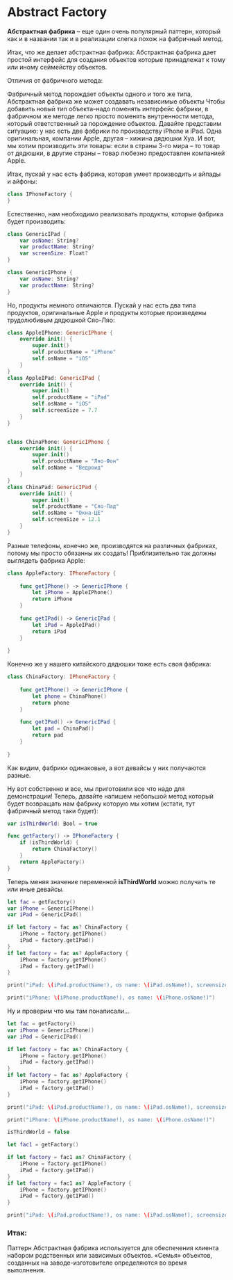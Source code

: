 #  Abstract Factory

**Абстрактная фабрика** – еще один очень популярный паттерн, который как и в названии так и в реализации слегка похож на фабричный метод.

Итак, что же делает абстрактная фабрика: Абстрактная фабрика дает простой интерфейс для создания объектов которые принадлежат к тому или иному сеймейству объектов.

Отличия от фабричного метода:

Фабричный метод порождает объекты одного и того же типа, Абстрактная фабрика же может создавать независимые объекты
Чтобы добавить новый тип объекта–надо поменять интерфейс фабрики, в фабричном же методе легко просто поменять внутренности метода, который ответственный за порождение объектов.
Давайте представим ситуацию: у нас есть две фабрики по производству iPhone и iPad. Одна оригинальная, компании Apple, другая – хижина дядюшки Хуа. И вот, мы хотим производить эти товары: если в страны 3-го мира – то товар от дядюшки, в другие страны – товар любезно предоставлен компанией Apple.

Итак, пускай у нас есть фабрика, которая умеет производить и айпады и айфоны:

```swift
class IPhoneFactory {
}
```
Естественно, нам необходимо реализовать продукты, которые фабрика будет производить:
```swift
class GenericIPad {
    var osName: String?
    var productName: String?
    var screenSize: Float?
}

class GenericIPhone {
    var osName: String?
    var productName: String?
}
```
Но, продукты немного отличаются. Пускай у нас есть два типа продуктов, оригинальные Apple и продукты которые произведены трудолюбивым дядюшкой Сяо-Ляо:
```swift
class AppleIPhone: GenericIPhone {
    override init() {
        super.init()
        self.productName = "iPhone"
        self.osName = "iOS"
    }
}
class AppleIPad: GenericIPad {
    override init() {
        super.init()
        self.productName = "iPad"
        self.osName = "iOS"
        self.screenSize = 7.7
    }
}


class ChinaPhone: GenericIPhone {
    override init() {
        super.init()
        self.productName = "Ляо-Фон"
        self.osName = "Ведроид"
    }
}
class ChinaPad: GenericIPad {
    override init() {
        super.init()
        self.productName = "Сяо-Пад"
        self.osName = "Окна-ЦЕ"
        self.screenSize = 12.1
    }
}
```
Разные телефоны, конечно же, производятся на различных фабриках, потому мы просто обязанны их создать! Приблизительно так должны выглядеть фабрика Apple:
```swift
class AppleFactory: IPhoneFactory {
    
    func getIPhone() -> GenericIPhone {
        let iPhone = AppleIPhone()
        return iPhone
    }
    
    func getIPad() -> GenericIPad {
        let iPad = AppleIPad()
        return iPad
    }
    
}
```
Конечно же у нашего китайского дядюшки тоже есть своя фабрика:
```swift
class ChinaFactory: IPhoneFactory {
    
    func getIPhone() -> GenericIPhone {
        let phone = ChinaPhone()
        return phone
    }
    
    func getIPad() -> GenericIPad {
        let pad = ChinaPad()
        return pad
    }
    
}
```
Как видим, фабрики одинаковые, а вот девайсы у них получаются разные.

Ну вот собственно и все, мы приготовили все что надо для демонстрации! Теперь, давайте напишем небольшой метод который будет возвращать нам фабрику которую мы хотим (кстати, тут фабричный метод таки будет):
```swift
var isThirdWorld: Bool = true

func getFactory() -> IPhoneFactory {
    if (isThirdWorld) {
        return ChinaFactory()
    }
    return AppleFactory()
}
```
Теперь меняя значение переменной **isThirdWorld** можно получать те или иные девайсы.
```swift
let fac = getFactory()
var iPhone = GenericIPhone()
var iPad = GenericIPad()

if let factory = fac as? ChinaFactory {
    iPhone = factory.getIPhone()
    iPad = factory.getIPad()
}
if let factory = fac as? AppleFactory {
    iPhone = factory.getIPhone()
    iPad = factory.getIPad()
}

print("iPad: \(iPad.productName!), os name: \(iPad.osName!), screensize: \(iPad.screenSize!)")

print("iPhone: \(iPhone.productName!), os name: \(iPhone.osName!)")
```
Ну и проверим что мы там понаписали…
```swift
let fac = getFactory()
var iPhone = GenericIPhone()
var iPad = GenericIPad()

if let factory = fac as? ChinaFactory {
    iPhone = factory.getIPhone()
    iPad = factory.getIPad()
}
if let factory = fac as? AppleFactory {
    iPhone = factory.getIPhone()
    iPad = factory.getIPad()
}

print("iPad: \(iPad.productName!), os name: \(iPad.osName!), screensize: \(iPad.screenSize!)")

print("iPhone: \(iPhone.productName!), os name: \(iPhone.osName!)")

isThirdWorld = false

let fac1 = getFactory()

if let factory = fac1 as? ChinaFactory {
    iPhone = factory.getIPhone()
    iPad = factory.getIPad()
}
if let factory = fac1 as? AppleFactory {
    iPhone = factory.getIPhone()
    iPad = factory.getIPad()
}

print("iPad: \(iPad.productName!), os name: \(iPad.osName!), screensize: \(iPad.screenSize!)")
```

### Итак:

Паттерн Абстрактная фабрика используется для обеспечения клиента набором родственных или зависимых объектов. «Семья» объектов, созданных на заводе-изготовителе определяются во время выполнения.